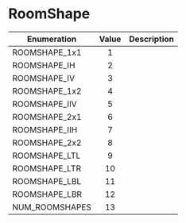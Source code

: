 # RoomShape

|Enumeration|Value|Description|
|-----------|:---:|-----------|
|ROOMSHAPE_1x1|1||
|ROOMSHAPE_IH|2||
|ROOMSHAPE_IV|3||
|ROOMSHAPE_1x2|4||
|ROOMSHAPE_IIV|5||
|ROOMSHAPE_2x1|6||
|ROOMSHAPE_IIH|7||
|ROOMSHAPE_2x2|8||
|ROOMSHAPE_LTL|9||
|ROOMSHAPE_LTR|10||
|ROOMSHAPE_LBL|11||
|ROOMSHAPE_LBR|12||
|NUM_ROOMSHAPES|13||
